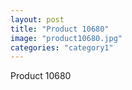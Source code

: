 ```yaml
---
layout: post
title: "Product 10680"
image: "product10680.jpg"
categories: "category1"
---
```

Product 10680
